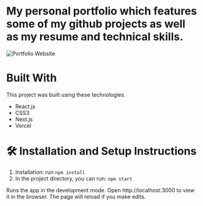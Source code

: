 <h1>My personal portfolio which features some of my github projects as well as my resume and technical skills.</h1>

![Portfolio Website](https://i.ibb.co/WgPMpts/image.png)

<h1>Built With</h1>

This project was built using these technologies.

<ul>
  <li>React.js</li>
  <li>CSS3</li>
  <li>Next.js</li>
  <li>Vercel</li>
</ul>

<h1>🛠 Installation and Setup Instructions</h1>
<ol>
  <li>Installation: run <code>npm install</code></li>

<li>In the project directory, you can run: <code>npm start</code></li>
</ol>

Runs the app in the development mode.
Open http://localhost:3000 to view it in the browser. The page will reload if you make edits.

